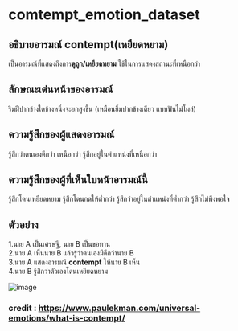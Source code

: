 # comtempt_emotion_dataset

## อธิบายอารมณ์ contempt(เหยียดหยาม)
เป็นอารมณ์ที่แสดงถึงการ**ดูถูก/เหยียดหยาม**
ใช้ในการแสดงสถานะที่เหนือกว่า

## ลักษณะเด่นหน้าของอารมณ์
ริมฝีปากข้างใดข้างหนึ่งจะยกสูงขึ้น (เหมือนยิ้มปากข้างเดียว แบบฟันไม่โผล่)

## ความรู้สึกของผู้แสดงอารมณ์
รู้สึกว่าตนเองดีกว่า เหนือกว่า
รู้สึกอยู่ในตำแหน่งที่เหนือกว่า

## ความรู้สึกของผู้ที่เห็นใบหน้าอารมณ์นี้
รู้สึกโดนเหยียดหยาม
รู้สึกโดนกดให้ต่ำกว่า
รู้สึกว่าอยู่ในตำแหน่งที่ต่ำกว่า
รู้สึกไม่พึงพอใจ

## ตัวอย่าง
1.นาย A เป็นเศรษฐี, นาย B เป็นขอทาน\
2.นาย A เห็นนาย B แล้วรู้ว่าตนเองมีดีกว่านาย B\
3.นาย A แสดงอารมณ์ **contempt** ให้นาย B เห็น\
4.นาย B รู้สึกว่าตัวเองโดนเหยียดหยาม

![image](https://as2.ftcdn.net/v2/jpg/00/44/31/97/500_F_44319799_CuoT4KAXu4nYTLnBKbpscaiAucrAs77u.jpg)

### credit : https://www.paulekman.com/universal-emotions/what-is-contempt/
